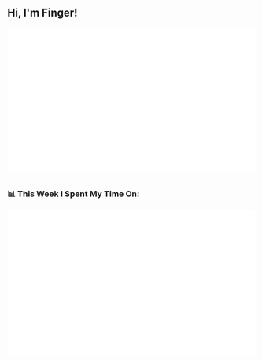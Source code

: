<h2> Hi, I'm Finger!</h2>

<img align="right" src="https://raw.githubusercontent.com/spianmo/github-stats/master/generated/overview.svg#gh-light-mode-only">

<!-- <img align="right" height="160em" src="https://github-readme-stats-eight-theta.vercel.app/api/top-langs/?username=spianmo&layout=compact&langs_count=8&theme=algolia"/>	 -->
	
```go
package main

type Me struct {
	Name   string
	Job    string
	Code   string
	Skills string
}

func main() {
	me := &Me{
		Name:   "Finger",
		Job:    "Client-side Engineer",
		Code:   "Java and C++ and Others",
		Skills: "Android Security NLP ^o^",
	}
	_ = me
}
```


<h3>📊 This Week I Spent My Time On:</h3>
<img align='right' src="https://raw.githubusercontent.com/spianmo/github-stats/master/generated/languages.svg#gh-light-mode-only">

<!--START_SECTION:waka-->

```text
JSON                       45 mins         ████████▒░░░░░░░░░░░░░░░░   32.70 %
Groovy                     18 mins         ███▒░░░░░░░░░░░░░░░░░░░░░   13.14 %
CMake                      18 mins         ███▒░░░░░░░░░░░░░░░░░░░░░   12.97 %
Java                       13 mins         ██▒░░░░░░░░░░░░░░░░░░░░░░   09.81 %
YAML                       12 mins         ██▒░░░░░░░░░░░░░░░░░░░░░░   08.68 %
XML                        8 mins          █▓░░░░░░░░░░░░░░░░░░░░░░░   06.23 %
```

<!--END_SECTION:waka-->
